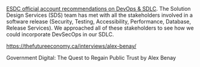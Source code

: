 [ESDC official account recommendations on DevOps & SDLC](https://github.com/esdc-edsc/Welcome/blob/master/Recommendations/DevOps_SDLC.md). The Solution Design Services (SDS) team has met with all the stakeholders involved in a software release (Security, Testing, Accessibility, Performance, Database, Release Services). We approached all of these stakeholders to see how we could incorporate DevSecOps in our SDLC.

https://thefutureeconomy.ca/interviews/alex-benay/

Government Digital: The Quest to Regain Public Trust by Alex Benay
